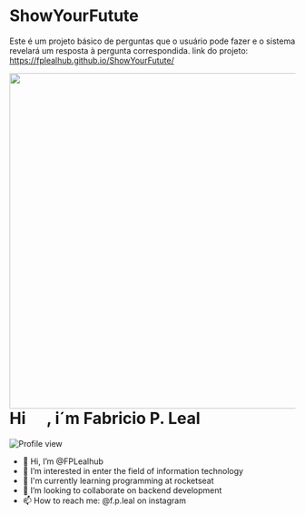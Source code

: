 # ShowYourFutute
Este é um projeto básico de perguntas que o usuário pode fazer e o sistema revelará um resposta à pergunta correspondida.
link do projeto:  https://fplealhub.github.io/ShowYourFutute/

<img align="right" height="590rem" src="https://raw.githubusercontent.com/gist/FPLealhub/b9041e20f84fa21004d41d970a198413/raw/6260b4c06231d4ebae2916cb37a9c77e6712546b/githubcard.svg"/>
<h1 align="left">Hi <img src"https://raw.githubusercontent.com/kaueMarques/kaueMarques/master/hi.gif"  width="30px" />, i´m Fabricio P. Leal   </h1>
<p align="left"> <img src="https://komarev.com/ghpvc/?username=FPLealhub&color=yellow" alt="Profile view" /> </p>

- 👋 Hi, I’m @FPLealhub
- 👀 I’m interested in enter the field of information technology
- 🌱 I'm currently learning programming at rocketseat  
- 💞️ I’m looking to collaborate on backend development
- 📫 How to reach me: @f.p.leal on instagram

<br></br>

<!---
FPLealhub/FPLealhub is a ✨ special ✨ repository because its `README.md` (this file) appears on your GitHub profile.
You can click the Preview link to take a look at your changes.
--->
